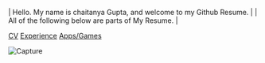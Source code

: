 | Hello. My name is chaitanya Gupta, and welcome to my Github Resume. |
| All of the following below are parts of My Resume. |

[CV](  )
[Experience](  )
[Apps/Games](  )
   
![Capture](https://user-images.githubusercontent.com/69607825/90447009-49bc9280-e097-11ea-9fcd-189dd75d0a5b.PNG)
